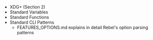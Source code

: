 

+ XDG+ (Section 2)
+ Standard Variables
+ Standard Functions
+ Standard CLI Patterns
  + FEATURES_OPTIONS.md explains in detail Rebel's option parsing patterns
